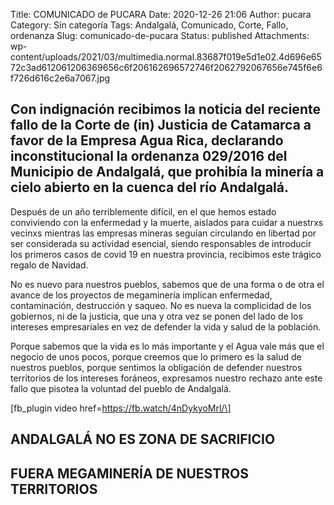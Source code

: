 Title: COMUNICADO de PUCARA
Date: 2020-12-26 21:06
Author: pucara
Category: Sin categoría
Tags: Andalgalá, Comunicado, Corte, Fallo, ordenanza
Slug: comunicado-de-pucara
Status: published
Attachments: wp-content/uploads/2021/03/multimedia.normal.83687f019e5d1e02.4d696e6572c3ad612061206369656c6f206162696572746f2062792067656e745f6e6f726d616c2e6a7067.jpg

<!-- wp:heading -->

Con indignación recibimos la noticia del reciente fallo de la Corte de (in) Justicia de Catamarca a favor de la Empresa Agua Rica, declarando inconstitucional la ordenanza 029/2016 del Municipio de Andalgalá, que prohibía la minería a cielo abierto en la cuenca del río Andalgalá.
----------------------------------------------------------------------------------------------------------------------------------------------------------------------------------------------------------------------------------------------------------------------------------------

<!-- /wp:heading -->

<!-- wp:paragraph -->

Después de un año terriblemente difícil, en el que hemos estado conviviendo con la enfermedad y la muerte, aislados para cuidar a nuestrxs vecinxs mientras las empresas mineras seguían circulando en libertad por ser considerada su actividad esencial, siendo responsables de introducir los primeros casos de covid 19 en nuestra provincia, recibimos este trágico regalo de Navidad.

<!-- /wp:paragraph -->

<!-- wp:paragraph -->

No es nuevo para nuestros pueblos, sabemos que de una forma o de otra el avance de los proyectos de megaminería implican enfermedad, contaminación, destrucción y saqueo. No es nueva la complicidad de los gobiernos, ni de la justicia, que una y otra vez se ponen del lado de los intereses empresariales en vez de defender la vida y salud de la población.

<!-- /wp:paragraph -->

<!-- wp:paragraph -->

Porque sabemos que la vida es lo más importante y el Agua vale más que el negocio de unos pocos, porque creemos que lo primero es la salud de nuestros pueblos, porque sentimos la obligación de defender nuestros territorios de los intereses foráneos, expresamos nuestro rechazo ante este fallo que pisotea la voluntad del pueblo de Andalgalá.

<!-- /wp:paragraph -->

<!-- wp:shortcode -->  
\[fb\_plugin video href=https://fb.watch/4nDykyoMrl/\]  
<!-- /wp:shortcode -->

<!-- wp:heading -->

ANDALGALÁ NO ES ZONA DE SACRIFICIO
----------------------------------

<!-- /wp:heading -->

<!-- wp:heading -->

FUERA MEGAMINERÍA DE NUESTROS TERRITORIOS
-----------------------------------------

<!-- /wp:heading -->

<!-- wp:paragraph -->

<!-- /wp:paragraph -->
